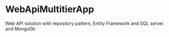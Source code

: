 # WebApiMultitierApp
Web API solution with repository pattern, Entity Framework and SQL server and MongoDb
